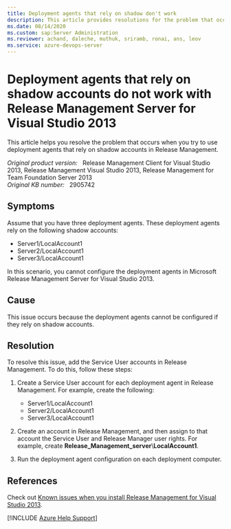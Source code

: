 ```yaml
---
title: Deployment agents that rely on shadow don't work
description: This article provides resolutions for the problem that occurs when you try to use deployment agents that rely on shadow accounts in Release Management.
ms.date: 08/14/2020
ms.custom: sap:Server Administration
ms.reviewer: achand, daleche, muthuk, sriramb, ronai, ans, leov
ms.service: azure-devops-server
---
```

# Deployment agents that rely on shadow accounts do not work with Release Management Server for Visual Studio 2013

This article helps you resolve the problem that occurs when you try to use deployment agents that rely on shadow accounts in Release Management.

_Original product version:_ &nbsp; Release Management Client for Visual Studio 2013, Release Management Visual Studio 2013, Release Management for Team Foundation Server 2013  
_Original KB number:_ &nbsp; 2905742

## Symptoms

Assume that you have three deployment agents. These deployment agents rely on the following shadow accounts:

- Server1/LocalAccount1
- Server2/LocalAccount1
- Server3/LocalAccount1

In this scenario, you cannot configure the deployment agents in Microsoft Release Management Server for Visual Studio 2013.

## Cause

This issue occurs because the deployment agents cannot be configured if they rely on shadow accounts.

## Resolution

To resolve this issue, add the Service User accounts in Release Management. To do this, follow these steps:

1. Create a Service User account for each deployment agent in Release Management. For example, create the following:

    - Server1/LocalAccount1
    - Server2/LocalAccount1
    - Server3/LocalAccount1

2. Create an account in Release Management, and then assign to that account the Service User and Release Manager user rights. For example, create **Release_Management_server**\\**LocalAccount1**.
3. Run the deployment agent configuration on each deployment computer.

## References

Check out [Known issues when you install Release Management for Visual Studio 2013](../../developer/visualstudio/installation/release-management-installation-issues.md).

[!INCLUDE [Azure Help Support](../../includes/azure-help-support.md)]
